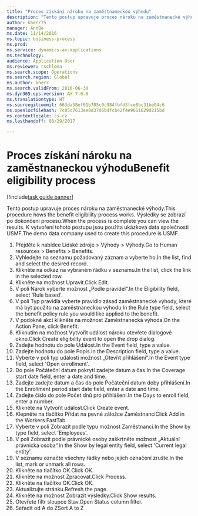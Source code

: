 ```yaml
--- 
title: "Proces získání nároku na zaměstnaneckou výhodu"
description: "Tento postup upravuje proces nároku na zaměstnanecké výhody."
author: kherr75
manager: AnnBe
ms.date: 11/14/2016
ms.topic: business-process
ms.prod: 
ms.service: dynamics-ax-applications
ms.technology: 
audience: Application User
ms.reviewer: rschloma
ms.search.scope: Operations
ms.search.region: Global
ms.author: kherr
ms.search.validFrom: 2016-06-30
ms.dyn365.ops.version: AX 7.0.0
ms.translationtype: HT
ms.sourcegitcommit: 663da58ef01b705c0c984fbfd3fce8bc31be04c6
ms.openlocfilehash: 7c05c7613ee0d37d6bdfcb42f4e9611629d215bd
ms.contentlocale: cs-cz
ms.lasthandoff: 08/29/2017

---
```

# <a name="benefit-eligibility-process"></a><span data-ttu-id="cee62-103">Proces získání nároku na zaměstnaneckou výhodu</span><span class="sxs-lookup"><span data-stu-id="cee62-103">Benefit eligibility process</span></span>

[!include[task guide banner](../../includes/task-guide-banner.md)]

<span data-ttu-id="cee62-104">Tento postup upravuje proces nároku na zaměstnanecké výhody.</span><span class="sxs-lookup"><span data-stu-id="cee62-104">This procedure hows the benefit eligibility process works.</span></span> <span data-ttu-id="cee62-105">Výsledky se zobrazí po dokončení procesu.</span><span class="sxs-lookup"><span data-stu-id="cee62-105">When the process is complete you can view the results.</span></span> <span data-ttu-id="cee62-106">K vytvoření tohoto postupu jsou použita ukázková data společnosti USMF.</span><span class="sxs-lookup"><span data-stu-id="cee62-106">The demo data company used to create this procedure is USMF.</span></span>

1. <span data-ttu-id="cee62-107">Přejděte k nabídce Lidské zdroje > Výhody > Výhody.</span><span class="sxs-lookup"><span data-stu-id="cee62-107">Go to Human resources > Benefits > Benefits.</span></span>
2. <span data-ttu-id="cee62-108">Vyhledejte na seznamu požadovaný záznam a vyberte ho.</span><span class="sxs-lookup"><span data-stu-id="cee62-108">In the list, find and select the desired record.</span></span>
3. <span data-ttu-id="cee62-109">Klikněte na odkaz na vybraném řádku v seznamu.</span><span class="sxs-lookup"><span data-stu-id="cee62-109">In the list, click the link in the selected row.</span></span>
4. <span data-ttu-id="cee62-110">Klikněte na možnost Upravit.</span><span class="sxs-lookup"><span data-stu-id="cee62-110">Click Edit.</span></span>
5. <span data-ttu-id="cee62-111">V poli Nárok vyberte možnost „Podle pravidel“.</span><span class="sxs-lookup"><span data-stu-id="cee62-111">In the Eligibility field, select 'Rule based'.</span></span>
6. <span data-ttu-id="cee62-112">V poli Typ pravidla vyberte pravidlo zásad zaměstnanecké výhody, které má být použito na zaměstnaneckou výhodu.</span><span class="sxs-lookup"><span data-stu-id="cee62-112">In the Rule type field, select the benefit policy rule you would like applied to the benefit.</span></span>
7. <span data-ttu-id="cee62-113">V podokně akcí klikněte na možnost Zaměstnanecká výhoda.</span><span class="sxs-lookup"><span data-stu-id="cee62-113">On the Action Pane, click Benefit.</span></span>
8. <span data-ttu-id="cee62-114">Kliknutím na možnost Vytvořit událost nároku otevřete dialogové okno.</span><span class="sxs-lookup"><span data-stu-id="cee62-114">Click Create eligibility event to open the drop dialog.</span></span>
9. <span data-ttu-id="cee62-115">Zadejte hodnotu do pole Událost.</span><span class="sxs-lookup"><span data-stu-id="cee62-115">In the Event field, type a value.</span></span>
10. <span data-ttu-id="cee62-116">Zadejte hodnotu do pole Popis.</span><span class="sxs-lookup"><span data-stu-id="cee62-116">In the Description field, type a value.</span></span>
11. <span data-ttu-id="cee62-117">Vyberte v poli typ události možnost „Otevřít přihlášení“.</span><span class="sxs-lookup"><span data-stu-id="cee62-117">In the Event type field, select 'Open enrollment'.</span></span>
12. <span data-ttu-id="cee62-118">Do pole Počáteční datum pokrytí zadejte datum a čas.</span><span class="sxs-lookup"><span data-stu-id="cee62-118">In the Coverage start date field, enter a date and time.</span></span>
13. <span data-ttu-id="cee62-119">Zadejte zadejte datum a čas do pole Počáteční datum doby přihlášení.</span><span class="sxs-lookup"><span data-stu-id="cee62-119">In the Enrollment period start date field, enter a date and time.</span></span>
14. <span data-ttu-id="cee62-120">Zadejte číslo do pole Počet dnů pro přihlášení.</span><span class="sxs-lookup"><span data-stu-id="cee62-120">In the Days to enroll field, enter a number.</span></span>
15. <span data-ttu-id="cee62-121">Klikněte na Vytvořit událost.</span><span class="sxs-lookup"><span data-stu-id="cee62-121">Click Create event.</span></span>
16. <span data-ttu-id="cee62-122">Klepněte na tlačítko Přidat na pevné záložce Zaměstnanci</span><span class="sxs-lookup"><span data-stu-id="cee62-122">Click Add in the Workers FastTab.</span></span>
17. <span data-ttu-id="cee62-123">Vyberte v poli Zobrazit podle typu možnost Zaměstnanci.</span><span class="sxs-lookup"><span data-stu-id="cee62-123">In the Show by type field, select 'Employees'.</span></span>
18. <span data-ttu-id="cee62-124">V poli Zobrazit podle právnické osoby zaškrtněte možnost „Aktuální právnická osoba“.</span><span class="sxs-lookup"><span data-stu-id="cee62-124">In the Show by legal entity field, select 'Current legal entity'.</span></span>
19. <span data-ttu-id="cee62-125">V seznamu označte všechny řádky nebo jejich označení zrušte.</span><span class="sxs-lookup"><span data-stu-id="cee62-125">In the list, mark or unmark all rows.</span></span>
20. <span data-ttu-id="cee62-126">Klikněte na tlačítko OK.</span><span class="sxs-lookup"><span data-stu-id="cee62-126">Click OK.</span></span>
21. <span data-ttu-id="cee62-127">Klikněte na možnost Zpracovat.</span><span class="sxs-lookup"><span data-stu-id="cee62-127">Click Process.</span></span>
22. <span data-ttu-id="cee62-128">Klikněte na tlačítko OK.</span><span class="sxs-lookup"><span data-stu-id="cee62-128">Click OK.</span></span>
23. <span data-ttu-id="cee62-129">Aktualizujte stránku.</span><span class="sxs-lookup"><span data-stu-id="cee62-129">Refresh the page.</span></span>
24. <span data-ttu-id="cee62-130">Klikněte na možnost Zobrazit výsledky.</span><span class="sxs-lookup"><span data-stu-id="cee62-130">Click Show results.</span></span>
25. <span data-ttu-id="cee62-131">Otevřete filtr sloupce Stav.</span><span class="sxs-lookup"><span data-stu-id="cee62-131">Open Status column filter.</span></span>
26. <span data-ttu-id="cee62-132">Seřadit od A do Z</span><span class="sxs-lookup"><span data-stu-id="cee62-132">Sort A to Z</span></span>


